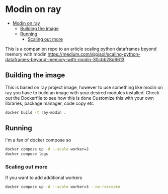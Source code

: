 # Modin on ray
- [Modin on ray](#modin-on-ray)
  - [Building the image](#building-the-image)
  - [Running](#running)
    - [Scaling out more](#scaling-out-more)


This is a companion repo to an article scaling python dataframes beyond memory with modin
https://medium.com/@pjaol/scaling-python-dataframes-beyond-memory-with-modin-30cbb28d6613

## Building the image
This is based on ray project image, however to use something like modin on ray you have to build an image with your desired modules installed. 
Check out the Dockerfile to see how this is done
Customize this with your own libraries, package manager, code copy etc 

```sh
docker build -t ray-modin .
```

## Running 
I'm a fan of docker compose so
```sh
docker compose up -d --scale worker=2
docker compose logs 
```

### Scaling out more 
If you want to add additional workers

```sh
docker compose up -d --scale worker=3 --no-recreate
```

